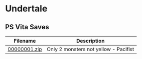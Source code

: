 # Undertale

## PS Vita Saves

| Filename | Description |
|----------|-------------|
| [00000001.zip](00000001.zip) | Only 2 monsters not yellow - Pacifist  |
